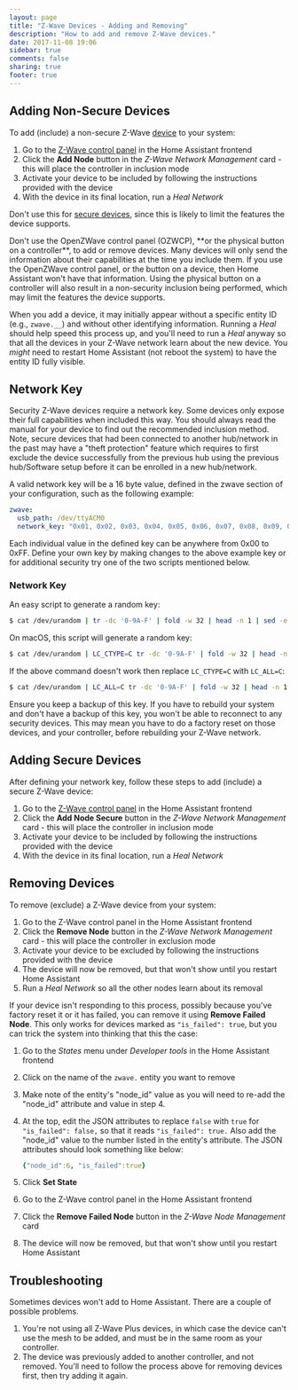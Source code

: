 ```yaml
---
layout: page
title: "Z-Wave Devices - Adding and Removing"
description: "How to add and remove Z-Wave devices."
date: 2017-11-08 19:06
sidebar: true
comments: false
sharing: true
footer: true
---
```


## Adding Non-Secure Devices

To add (include) a non-secure Z-Wave [device](/docs/z-wave/devices/) to your system:

1. Go to the [Z-Wave control panel](/docs/z-wave/control-panel/) in the Home Assistant frontend
2. Click the **Add Node** button in the *Z-Wave Network Management* card - this will place the controller in inclusion mode
3. Activate your device to be included by following the instructions provided with the device
4. With the device in its final location, run a *Heal Network*

Don't use this for [secure devices](/docs/z-wave/adding/#adding-secure-devices), since this is likely to limit the features the device supports.

<p class='note warning'>
Don't use the OpenZWave control panel (OZWCP), **or the physical button on a controller**, to add or remove devices. Many devices will only send the information about their capabilities at the time you include them. If you use the OpenZWave control panel, or the button on a device, then Home Assistant won't have that information. Using the physical button on a controller will also result in a non-security inclusion being performed, which may limit the features the device supports.
</p>

When you add a device, it may initially appear without a specific entity ID (e.g., `zwave.__`) and without other identifying information. Running a *Heal* should help speed this process up, and you'll need to run a *Heal* anyway so that all the devices in your Z-Wave network learn about the new device. You *might* need to restart Home Assistant (not reboot the system) to have the entity ID fully visible.

## Network Key

Security Z-Wave devices require a network key. Some devices only expose their full capabilities when included this way. You should always read the manual for your device to find out the recommended inclusion method. Note, secure devices that had been connected to another hub/network in the past may have a "theft protection" feature which requires to first exclude the device successfully from the previous hub using the previous hub/Software setup before it can be enrolled in a new hub/network.

A valid network key will be a 16 byte value, defined in the zwave section of your configuration, such as the following example:

```yaml
zwave:
  usb_path: /dev/ttyACM0
  network_key: "0x01, 0x02, 0x03, 0x04, 0x05, 0x06, 0x07, 0x08, 0x09, 0x0A, 0x0B, 0x0C, 0x0D, 0x0E, 0x0F, 0x10"
```

Each individual value in the defined key can be anywhere from 0x00 to 0xFF. Define your own key by making changes to the above example key or for additional security try one of the two scripts mentioned below.

### Network Key

An easy script to generate a random key:

```bash
$ cat /dev/urandom | tr -dc '0-9A-F' | fold -w 32 | head -n 1 | sed -e 's/\(..\)/0x\1, /g' -e 's/, $//'
```

On macOS, this script will generate a random key:

```bash
$ cat /dev/urandom | LC_CTYPE=C tr -dc '0-9A-F' | fold -w 32 | head -n 1 | sed -e 's/\(..\)/0x\1, /g' -e 's/, $//'
```

If the above command doesn't work then replace `LC_CTYPE=C` with `LC_ALL=C`:

```bash
$ cat /dev/urandom | LC_ALL=C tr -dc '0-9A-F' | fold -w 32 | head -n 1 | sed -e 's/\(..\)/0x\1, /g' -e 's/, $//'
```

<p class='note warning'>
Ensure you keep a backup of this key. If you have to rebuild your system and don't have a backup of this key, you won't be able to reconnect to any security devices. This may mean you have to do a factory reset on those devices, and your controller, before rebuilding your Z-Wave network.
</p>

## Adding Secure Devices

After defining your network key, follow these steps to add (include) a secure Z-Wave device:

1. Go to the [Z-Wave control panel](/docs/z-wave/control-panel/) in the Home Assistant frontend
2. Click the **Add Node Secure** button in the *Z-Wave Network Management* card - this will place the controller in inclusion mode
3. Activate your device to be included by following the instructions provided with the device
4. With the device in its final location, run a *Heal Network*

## Removing Devices

To remove (exclude) a Z-Wave device from your system:

1. Go to the Z-Wave control panel in the Home Assistant frontend
2. Click the **Remove Node** button in the *Z-Wave Network Management* card - this will place the controller in exclusion mode
3. Activate your device to be excluded by following the instructions provided with the device
4. The device will now be removed, but that won't show until you restart Home Assistant 
5. Run a *Heal Network* so all the other nodes learn about its removal

If your device isn't responding to this process, possibly because you've factory reset it or it has failed, you can remove it using **Remove Failed Node**. This only works for devices marked as `"is_failed": true`, but you can trick the system into thinking that this the case:

1. Go to the *States* menu under *Developer tools* in the Home Assistant frontend
2. Click on the name of the `zwave.` entity you want to remove
3. Make note of the entity's "node_id" value as you will need to re-add the "node_id" attribute and value in step 4.
4. At the top, edit the JSON attributes to replace `false` with `true` for `"is_failed": false,` so that it reads `"is_failed": true.` Also add the "node_id" value to the number listed in the entity's attribute. The JSON attributes should look something like below:

    ```yaml
    {"node_id":6, "is_failed":true}
    ```

5. Click **Set State**
6. Go to the Z-Wave control panel in the Home Assistant frontend
7. Click the **Remove Failed Node** button in the *Z-Wave Node Management* card
8. The device will now be removed, but that won't show until you restart Home Assistant 

## Troubleshooting

Sometimes devices won't add to Home Assistant. There are a couple of possible problems.

1. You're not using all Z-Wave Plus devices, in which case the device can't use the mesh to be added, and must be in the same room as your controller.
2. The device was previously added to another controller, and not removed. You'll need to follow the process above for removing devices first, then try adding it again.
